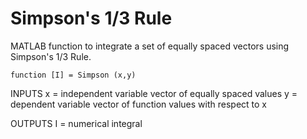# Simpson's 1/3 Rule
MATLAB function to integrate a set of equally spaced vectors using Simpson's 1/3 Rule.

`function [I] = Simpson (x,y)`

INPUTS
  x = independent variable vector of equally spaced values
  y = dependent variable vector of function values with respect to x

OUTPUTS
  I = numerical integral
